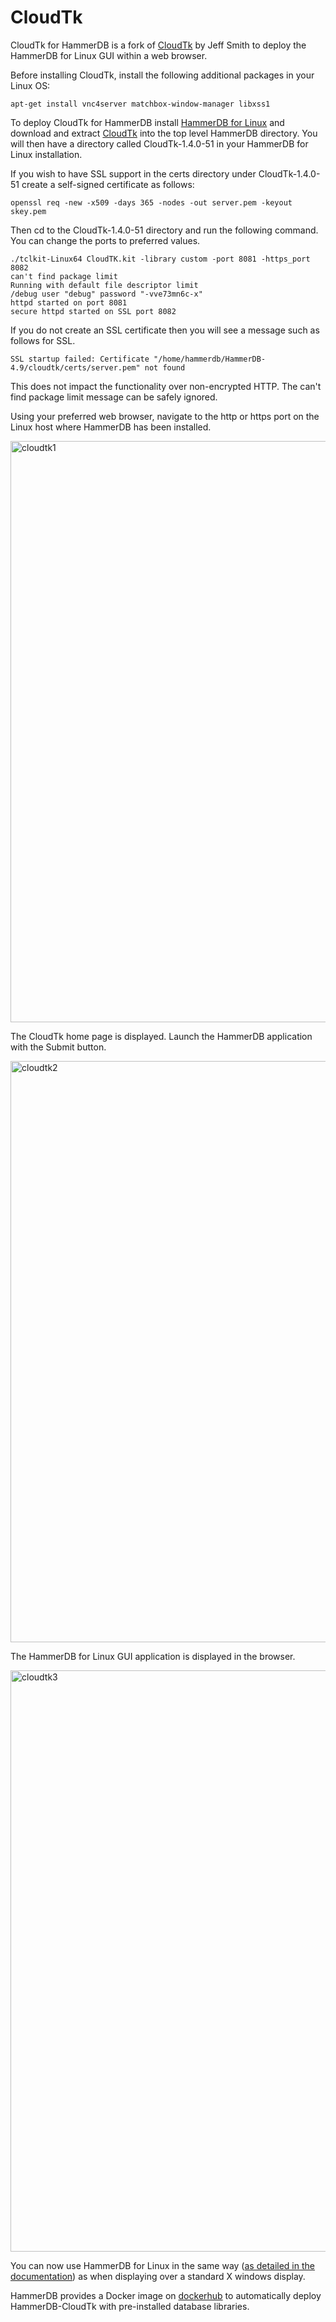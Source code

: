 # CloudTk
CloudTk for HammerDB is a fork of [CloudTk](https://cloudtk.tcl-lang.org/) by Jeff Smith to deploy the HammerDB for Linux GUI within a web browser.

Before installing CloudTk, install the following additional packages in your Linux OS:
```
apt-get install vnc4server matchbox-window-manager libxss1
```

To deploy CloudTk for HammerDB install [HammerDB for Linux](https://www.hammerdb.com/docs/ch01s08.html) and download and extract [CloudTk](https://github.com/sm-shaw/CloudTk/releases/tag/1.4.0-51) into the top level HammerDB directory. You will then have a directory called CloudTk-1.4.0-51 in your HammerDB for Linux installation. 


If you wish to have SSL support in the certs directory under CloudTk-1.4.0-51 create a self-signed certificate as follows:
```
openssl req -new -x509 -days 365 -nodes -out server.pem -keyout skey.pem
```
Then cd to the CloudTk-1.4.0-51 directory and run the following command. You can change the ports to preferred values. 
```
./tclkit-Linux64 CloudTK.kit -library custom -port 8081 -https_port 8082
can't find package limit
Running with default file descriptor limit
/debug user "debug" password "-vve73mn6c-x"
httpd started on port 8081
secure httpd started on SSL port 8082
```
If you do not create an SSL certificate then you will see a message such as follows for SSL.  
```
SSL startup failed: Certificate "/home/hammerdb/HammerDB-4.9/cloudtk/certs/server.pem" not found
```
This does not impact the functionality over non-encrypted HTTP. The can't find package limit message can be safely ignored. 

Using your preferred web browser, navigate to the http or https port on the Linux host where HammerDB has been installed. 

<img width="930" alt="cloudtk1" src="https://github.com/sm-shaw/CloudTk/assets/38044085/20b1d54a-023e-4f71-ae6d-ef7637365849">

The CloudTk home page is displayed. Launch the HammerDB application with the Submit button.

<img width="930" alt="cloudtk2" src="https://github.com/sm-shaw/CloudTk/assets/38044085/9ce95296-7500-43b9-9b1f-b5060a9adb4c">

The HammerDB for Linux GUI application is displayed in the browser.

<img width="930" alt="cloudtk3" src="https://github.com/sm-shaw/CloudTk/assets/38044085/594bd8d1-92fe-4582-a627-f5eefe2d86e0">

You can now use HammerDB for Linux in the same way ([as detailed in the documentation](https://www.hammerdb.com/document.html)) as when displaying over a standard X windows display. 

HammerDB provides a Docker image on [dockerhub](https://hub.docker.com/r/tpcorg/hammerdb) to automatically deploy HammerDB-CloudTk with pre-installed database libraries.
